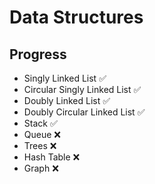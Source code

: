 # Data Structures
## Progress

- Singly Linked List ✅
- Circular Singly Linked List ✅
- Doubly Linked List ✅
- Doubly Circular Linked List ✅
- Stack ✅
- Queue ❌
- Trees ❌
- Hash Table ❌
- Graph ❌